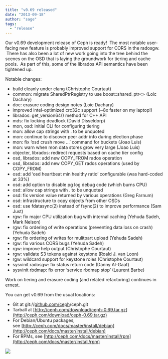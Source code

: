 ```yaml
---
title: "v0.69 released"
date: "2013-09-18"
author: "sage"
tags: 
  - "release"
---
```


Our v0.69 development release of Ceph is ready!  The most notable user-facing new feature is probably improved support for CORS in the radosgw.  There has also been a lot of new work going into the tree behind the scenes on the OSD that is laying the groundwork for tiering and cache pools.  As part of this, some of the librados API semantics have been tightened up.

Notable changes:

- build cleanly under clang (Christophe Courtaut)
- common: migrate SharedPtrRegistry to use boost::shared\_ptr<> (Loic Dachary)
- doc: erasure coding design notes (Loic Dachary)
- improved intel-optimized crc32c support (~8x faster on my laptop!)
- librados: get\_version64() method for C++ API
- mds: fix locking deadlock (David Disseldorp)
- mon, osd: initial CLI for configuring tiering
- mon: allow cap strings with . to be unquoted
- mon: continue to discover peer addr info during election phase
- mon: fix ‘osd crush move …’ command for buckets (Joao Luis)
- mon: warn when mon data stores grow very large (Joao Luis)
- objecter, librados: redirect requests based on cache tier config
- osd, librados: add new COPY\_FROM rados operation
- osd, librados: add new COPY\_GET rados operations (used by COPY\_FROM)
- osd: add ‘osd heartbeat min healthy ratio’ configurable (was hard-coded at 33%)
- osd: add option to disable pg log debug code (which burns CPU)
- osd: allow cap strings with . to be unquoted
- osd: fix version value returned by various operations (Greg Farnum)
- osd: infrastructure to copy objects from other OSDs
- osd: use fdatasync(2) instead of fsync(2) to improve performance (Sam Just)
- rgw: fix major CPU utilization bug with internal caching (Yehuda Sadeh, Mark Nelson)
- rgw: fix ordering of write operations (preventing data loss on crash) (Yehuda Sadeh)
- rgw: fix ordering of writes for mulitpart upload (Yehuda Sadeh)
- rgw: fix various CORS bugs (Yehuda Sadeh)
- rgw: improve help output (Christophe Courtaut)
- rgw: validate S3 tokens against keystone (Roald J. van Loon)
- rgw: wildcard support for keystone roles (Christophe Courtaut)
- sysvinit radosgw: fix status return code (Danny Al-Gaaf)
- sysvinit rbdmap: fix error ‘service rbdmap stop’ (Laurent Barbe)

Work on tiering and erasure coding (and related refactoring) continues in ernest.

You can get v0.69 from the usual locations:

- Git at git://[github.com/ceph](http://github.com/ceph)/ceph.git
- Tarball at [http://ceph.com/download/ceph-0.69.tar.gz](http://ceph.com/download/ceph-0.69.tar.gz)
- For Debian/Ubuntu packages, see [http://ceph.com/docs/master/install/debian](http://ceph.com/docs/master/install/debian)
- For RPMs, see [http://ceph.com/docs/master/install/rpm](http://ceph.com/docs/master/install/rpm)

![](http://track.hubspot.com/__ptq.gif?a=268973&k=14&bu=http://ceph.com&r=http://ceph.com/releases/v0-69-released/&bvt=rss&p=wordpress)
